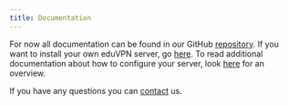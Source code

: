 ```yaml
---
title: Documentation
---
```


For now all documentation can be found in our GitHub 
[repository](https://github.com/eduvpn/documentation/tree/v2). If you want to 
install your own eduVPN server, go 
[here](https://github.com/eduvpn/documentation/blob/v2/README.md#deployment). 
To read additional documentation about how to configure your server, look
[here](https://github.com/eduvpn/documentation/blob/v2/OVERVIEW.md) 
for an overview.

If you have any questions you can [contact](contact.html) us.
